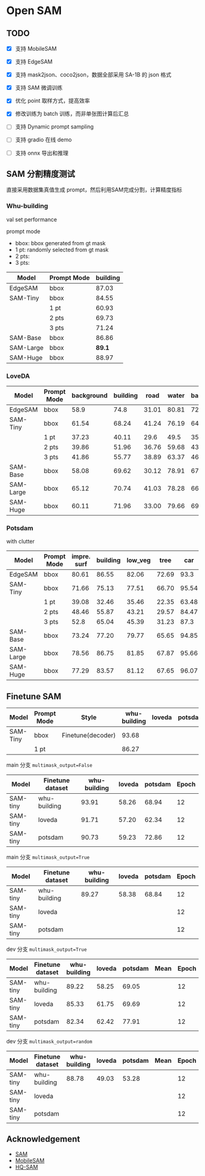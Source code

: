 # Open SAM


## TODO

- [x] 支持 MobileSAM
- [x] 支持 EdgeSAM
- [x] 支持 mask2json、coco2json，数据全部采用 SA-1B 的 json 格式
- [x] 支持 SAM 微调训练
- [x] 优化 point 取样方式，提高效率
- [x] 修改训练为 batch 训练，而非单张图计算后汇总
- [ ] 支持 Dynamic prompt sampling
- [ ] 支持 gradio 在线 demo
- [ ] 支持 onnx 导出和推理



## SAM 分割精度测试

直接采用数据集真值生成 prompt，然后利用SAM完成分割，计算精度指标

### Whu-building 

val set performance

prompt mode

- bbox: bbox generated from gt mask
- 1 pt: randomly selected from gt mask
- 2 pts:
- 3 pts: 


| Model     | Prompt Mode | building |
| --------- | ----------- | -------- |
| EdgeSAM   | bbox        | 87.03    |
| SAM-Tiny  | bbox        | 84.55    |
|           | 1 pt        | 60.93    |
|           | 2 pts       | 69.73    |
|           | 3 pts       | 71.24    |
| SAM-Base  | bbox        | 86.86    |
| SAM-Large | bbox        | **89.1** |
| SAM-Huge  | bbox        | 88.97    |



### LoveDA

| Model     | Prompt Mode | background | building | road  | water | barren | forest | agricultural | mIoU      |
| --------- | ----------- | ---------- | -------- | ----- | ----- | ------ | ------ | ------------ | --------- |
| EdgeSAM   | bbox        | 58.9       | 74.8     | 31.01 | 80.81 | 72.76  | 62.12  | 82.46        | 66.12     |
| SAM-Tiny  | bbox        | 61.54      | 68.24    | 41.24 | 76.19 | 64.45  | 55.96  | 73.2         | 62.97     |
|           | 1 pt        | 37.23      | 40.11    | 29.6  | 49.5  | 35.14  | 28.67  | 26.14        | 35.2      |
|           | 2 pts       | 39.86      | 51.96    | 36.76 | 59.68 | 43.94  | 33.51  | 49.4         | 45.02     |
|           | 3 pts       | 41.86      | 55.77    | 38.89 | 63.37 | 46.72  | 35.05  | 56.59        | 48.32     |
| SAM-Base  | bbox        | 58.08      | 69.62    | 30.12 | 78.91 | 67.61  | 58.94  | 77.11        | 62.91     |
| SAM-Large | bbox        | 65.12      | 70.74    | 41.03 | 78.28 | 66.82  | 59.27  | 78.93        | **65.74** |
| SAM-Huge  | bbox        | 60.11      | 71.96    | 33.00 | 79.66 | 69.93  | 60.20  | 80.67        | 65.08     |



### Potsdam

with clutter

| Model     | Prompt Mode | impre. surf | building | low_veg | tree  | car   | clutter | mIoU      |
| --------- | ----------- | ----------- | -------- | ------- | ----- | ----- | ------- | --------- |
| EdgeSAM   | bbox        | 80.61       | 86.55    | 82.06   | 72.69 | 93.3  | 78.98   | 82.36     |
| SAM-Tiny  | bbox        | 71.66       | 75.13    | 77.51   | 66.70 | 95.54 | 71.30   | 76.31     |
|           | 1 pt        | 39.08       | 32.46    | 35.46   | 22.35 | 63.48 | 24.61   | 36.24     |
|           | 2 pts       | 48.46       | 55.87    | 43.21   | 29.57 | 84.47 | 38.54   | 50.02     |
|           | 3 pts       | 52.8        | 65.04    | 45.39   | 31.23 | 87.3  | 44.7    | 54.41     |
| SAM-Base  | bbox        | 73.24       | 77.20    | 79.77   | 65.65 | 94.85 | 73.14   | 77.31     |
| SAM-Large | bbox        | 78.56       | 86.75    | 81.85   | 67.87 | 95.66 | 75.67   | **81.00** |
| SAM-Huge  | bbox        | 77.29       | 83.57    | 81.12   | 67.65 | 96.07 | 75.33   | 80.17     |


## Finetune SAM


| Model    | Prompt Mode | Style             | whu-building | loveda | potsdam | Epoch |
| -------- | ----------- | ----------------- | ------------ | ------ | ------- | ----- |
| SAM-Tiny | bbox        | Finetune(decoder) | 93.68        |        |         |       |
|          | 1 pt        |                   | 86.27        |        |         |       |


main 分支 `multimask_output=False`

| Model    | Finetune dataset | whu-building | loveda | potsdam | Epoch |
| -------- | ---------------- | ------------ | ------ | ------- | ----- |
| SAM-tiny | whu-building     | 93.91        | 58.26  | 68.94   | 12    |
| SAM-tiny | loveda           | 91.71        | 57.20  | 62.34   | 12    |
| SAM-tiny | potsdam          | 90.73        | 59.23  | 72.86   | 12    |

main 分支 `multimask_output=True`

| Model    | Finetune dataset | whu-building | loveda | potsdam | Epoch |
| -------- | ---------------- | ------------ | ------ | ------- | ----- |
| SAM-tiny | whu-building     | 89.27        | 58.38  | 68.84   | 12    |
| SAM-tiny | loveda           |              |        |         | 12    |
| SAM-tiny | potsdam          |              |        |         | 12    |


dev 分支 `multimask_output=True`

| Model    | Finetune dataset | whu-building | loveda | potsdam | Mean | Epoch |
| -------- | ---------------- | ------------ | ------ | ------- | ---- | ----- |
| SAM-tiny | whu-building     | 89.22        | 58.25  | 69.05   |      | 12    |
| SAM-tiny | loveda           | 85.33        | 61.75  | 69.69   |      | 12    |
| SAM-tiny | potsdam          | 82.34        | 62.42  | 77.91   |      | 12    |

dev 分支 `multimask_output=random`

| Model    | Finetune dataset | whu-building | loveda | potsdam | Mean | Epoch |
| -------- | ---------------- | ------------ | ------ | ------- | ---- | ----- |
| SAM-tiny | whu-building     | 88.78        | 49.03  | 53.28   |      | 12    |
| SAM-tiny | loveda           |              |        |         |      | 12    |
| SAM-tiny | potsdam          |              |        |         |      | 12    |


## Acknowledgement

- [SAM](https://github.com/facebookresearch/segment-anything)
- [MobileSAM](https://github.com/ChaoningZhang/MobileSAM)
- [HQ-SAM](https://github.com/SysCV/sam-hq/tree/main)
